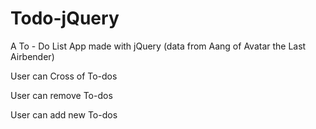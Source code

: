 # Todo-jQuery
A To - Do List App made with jQuery 
(data from Aang of Avatar the Last Airbender)

User can Cross of To-dos


User can remove To-dos


User can add new To-dos

